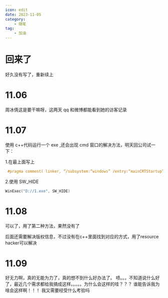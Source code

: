 ```yaml
---
icon: edit
date: 2023-11-05
category:
    - 随笔
tag:
    - 加油
---
```


# 回来了

好久没有写了，重新续上

# 11.06

周冰倩这是要干嘛呀，这两天 qq 和微博都能看到她的访客记录

# 11.07

使用 c++代码运行一个 exe ,还会出现 cmd 窗口的解决方法，明天回公司试一下：

1.在最上面写上

```c++
 #pragma comment( linker, “/subsystem:“windows” /entry:“mainCRTStartup”” )
```

2.使用 SW_HIDE

```c++
WinExec("D://1.exe", SW_HIDE)
```

# 11.08
可以了，用了第二种方法，果然没有了

后面还需要解决版权信息，不过没有在c++里面找到对应的方式，用了resource hacker可以解决

# 11.09
好无力啊，真的无能为力了，真的想不到什么好办法了。
啧。。。不知道说什么好了，最近几个需求都给我搞成这样。。。。。为什么会这样的哇？？？
谁能告诉我为啥会这样啊！！！
我又需要经受什么考验吗
